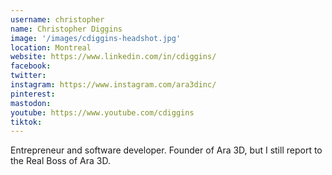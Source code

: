 ```yaml
---
username: christopher
name: Christopher Diggins
image: '/images/cdiggins-headshot.jpg'
location: Montreal
website: https://www.linkedin.com/in/cdiggins/
facebook:
twitter:
instagram: https://www.instagram.com/ara3dinc/
pinterest:
mastodon: 
youtube: https://www.youtube.com/cdiggins
tiktok:
---
```

Entrepreneur and software developer. Founder of Ara 3D, but I still report to the Real Boss of Ara 3D. 